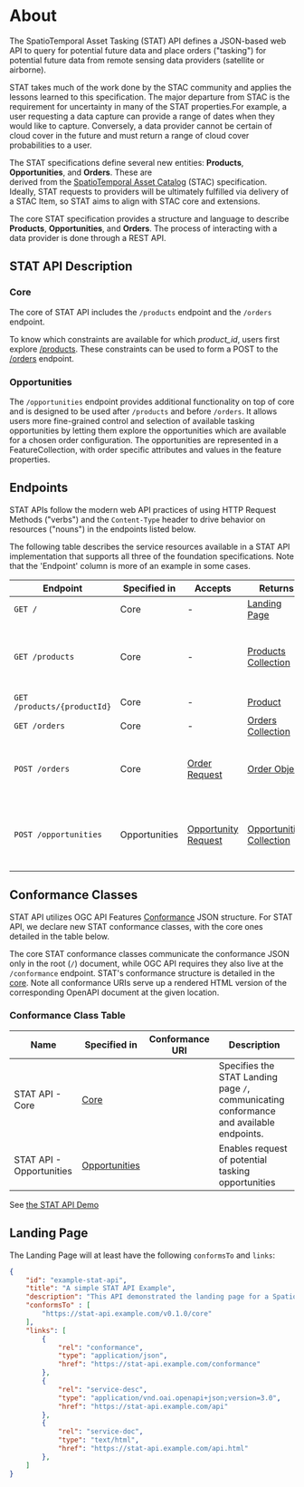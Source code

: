 # About

The SpatioTemporal Asset Tasking (STAT) API defines a JSON-based web API to query for potential future data
and place orders ("tasking") for potential future data from remote sensing data providers (satellite or airborne).

STAT takes much of the work done by the STAC community and applies the lessons learned to this specification. 
The major departure from STAC is the requirement for uncertainty in many of the STAT properties.For example, 
a user requesting a data capture can provide a range of dates when they would like to capture. Conversely, 
a data provider cannot be certain of cloud cover in the future and must return a range of cloud cover 
probabilities to a user.

The STAT specifications define several new entities: **Products**, **Opportunities**, and **Orders**. These are  
derived from the [SpatioTemporal Asset Catalog](https://github.com/radiantearth/stac-spec) (STAC) specification. 
Ideally, STAT requests to providers will be ultimately fulfilled via delivery of a STAC Item, so STAT aims to 
align with STAC core and extensions.

The core STAT specification provides a structure and language to describe **Products**, **Opportunities**, 
and **Orders**. The process of interacting with a data provider is done through a REST API.

## STAT API Description

### Core

The core of STAT API includes the `/products` endpoint and the `/orders` endpoint.

To know which constraints are available for which *product_id*, users first explore [/products](./product).
These constraints can be used to form a POST to the [/orders](./order) endpoint.

### Opportunities

The `/opportunities` endpoint provides additional functionality on top of core and is designed to be used
after `/products` and before `/orders`. It allows users more fine-grained 
control and selection of available tasking opportunities by letting them explore the opportunities which 
are available for a chosen order configuration. The opportunities are 
represented in a FeatureCollection, with order specific attributes and values in the feature properties.

## Endpoints

STAT APIs follow the modern web API practices of using HTTP Request Methods ("verbs") and
the `Content-Type` header to drive behavior on resources ("nouns") in the endpoints listed below.

The following table describes the service resources available in a STAT API implementation that
supports all three of the foundation specifications. Note that the 'Endpoint'
column is more of an example in some cases.

| Endpoint                    | Specified in  | Accepts                                                      | Returns                                                      | Description                                                  |
| --------------------------- | ------------- | ------------------------------------------------------------ | ------------------------------------------------------------ | ------------------------------------------------------------ |
| `GET /`                     | Core          | -                                                            | [Landing Page](#landing-page)                                |                                                              |
| `GET /products`             | Core          | -                                                            | [Products Collection](./product/README.md)                   | Figure out which constraints are available for which `product_id` |
| `GET /products/{productId}` | Core          | -                                                            | [Product](./product/README.md)                               |                                                              |
| `GET /orders`               | Core          | -                                                            | [Orders Collection](./order/README.md#order-collection)      |                                                              |
| `POST /orders`              | Core          | [Order Request](./order/README.md#order-request)             | [Order Object](./order/README.md#order-pobject)              | Order a capture with a particular set of constraints         |
| `POST /opportunities`       | Opportunities | [Opportunity Request](./opportunity/README.md#opportunity-request) | [Opportunities Collection](./opportunity/README.md#opportunities-collection) | Explore the opportunities available for a particular set of constraints |

## Conformance Classes

STAT API utilizes OGC API Features [Conformance](http://docs.opengeospatial.org/is/17-069r3/17-069r3.html#_declaration_of_conformance_classes)
JSON structure. For STAT API, we declare new STAT conformance classes, with the core ones detailed in the table below.

The core STAT conformance classes communicate the conformance JSON only in the root (`/`) document, while OGC API
requires they also live at the `/conformance` endpoint. STAT's conformance structure is detailed in the
[core](core/). Note all conformance URIs serve up a rendered HTML version of the corresponding OpenAPI document at the given location.

### Conformance Class Table

| **Name**               | **Specified in**                            | **Conformance URI**                                    | **Description**                                                                                                 |
| ---------------------- | ------------------------------------------- | ------------------------------------------------------ | --------------------------------------------------------------------------------------------------------------- |
| STAT API - Core        | [Core](core)                                |            | Specifies the STAT Landing page `/`, communicating conformance and available endpoints.                         |
| STAT API - Opportunities | [Opportunities](opportunity)                  |    | Enables request of potential tasking opportunities |                            |

See [the STAT API Demo](https://github.com/Element84/stat-api-demo)

## Landing Page

The Landing Page will at least have the following `conformsTo` and `links`:

```json
{
    "id": "example-stat-api",
    "title": "A simple STAT API Example",
    "description": "This API demonstrated the landing page for a SpatioTemporal Asset Tasking API",
    "conformsTo" : [
        "https://stat-api.example.com/v0.1.0/core"
    ],
    "links": [
        {
            "rel": "conformance",
            "type": "application/json",
            "href": "https://stat-api.example.com/conformance"
        },
        {
            "rel": "service-desc",
            "type": "application/vnd.oai.openapi+json;version=3.0",
            "href": "https://stat-api.example.com/api"
        },
        {
            "rel": "service-doc",
            "type": "text/html",
            "href": "https://stat-api.example.com/api.html"
        },
    ]
}
```
